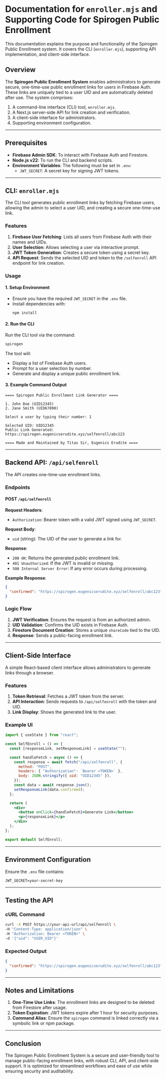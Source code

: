 # Documentation for `enroller.mjs` and Supporting Code for Spirogen Public Enrollment

This documentation explains the purpose and functionality of the Spirogen Public Enrollment system. It covers the CLI (`enroller.mjs`), supporting API implementation, and client-side interface. 

## Overview

The **Spirogen Public Enrollment System** enables administrators to generate secure, one-time-use public enrollment links for users in Firebase Auth. These links are uniquely tied to a user UID and are automatically deleted after use. The system comprises:

1. A command-line interface (CLI) tool, `enroller.mjs`.
2. A Next.js server-side API for link creation and verification.
3. A client-side interface for administrators.
4. Supporting environment configuration.

---

## Prerequisites

- **Firebase Admin SDK**: To interact with Firebase Auth and Firestore.
- **Node.js v22**: To run the CLI and backend scripts.
- **Environment Variables**: The following must be set in `.env`:
  - `JWT_SECRET`: A secret key for signing JWT tokens.

---

## CLI: `enroller.mjs`

The CLI tool generates public enrollment links by fetching Firebase users, allowing the admin to select a user UID, and creating a secure one-time-use link.

### Features

1. **Firebase User Fetching**: Lists all users from Firebase Auth with their names and UIDs.
2. **User Selection**: Allows selecting a user via interactive prompt.
3. **JWT Token Generation**: Creates a secure token using a secret key.
4. **API Request**: Sends the selected UID and token to the `/selfenroll` API endpoint for link creation.

### Usage

#### 1. Setup Environment

- Ensure you have the required `JWT_SECRET` in the `.env` file.
- Install dependencies with:
  ```bash
  npm install
  ```

#### 2. Run the CLI

Run the CLI tool via the command:
```bash
spirogen
```

The tool will:
- Display a list of Firebase Auth users.
- Prompt for a user selection by number.
- Generate and display a unique public enrollment link.

#### 3. Example Command Output

```plaintext
==== Spirogen Public Enrollment Link Generator ====

1. John Doe (UID12345)
2. Jane Smith (UID67890)

Select a user by typing their number: 1

Selected UID: UID12345
Public Link Generated: https://spirogen.eugenicserudite.xyz/selfenroll/abc123

==== Made and Maintained by Titas Sir, Eugenics Erudite ====
```

---

## Backend API: `/api/selfenroll`

The API creates one-time-use enrollment links.

### Endpoints

#### POST `/api/selfenroll`

**Request Headers**:
- `Authorization`: Bearer token with a valid JWT signed using `JWT_SECRET`.

**Request Body**:
- `uid` (string): The UID of the user to generate a link for.

**Response**:
- `200 OK`: Returns the generated public enrollment link.
- `401 Unauthorized`: If the JWT is invalid or missing.
- `500 Internal Server Error`: If any error occurs during processing.

**Example Response**:
```json
{
  "confirmed": "https://spirogen.eugenicserudite.xyz/selfenroll/abc123"
}
```

### Logic Flow

1. **JWT Verification**: Ensures the request is from an authorized admin.
2. **UID Validation**: Confirms the UID exists in Firebase Auth.
3. **Firestore Document Creation**: Stores a unique `shareCode` tied to the UID.
4. **Response**: Sends a public-facing enrollment link.

---

## Client-Side Interface

A simple React-based client interface allows administrators to generate links through a browser.

### Features

1. **Token Retrieval**: Fetches a JWT token from the server.
2. **API Interaction**: Sends requests to `/api/selfenroll` with the token and UID.
3. **Link Display**: Shows the generated link to the user.

### Example UI

```jsx
import { useState } from "react";

const SelfEnroll = () => {
  const [responseLink, setResponseLink] = useState("");

  const handleFetch = async () => {
    const response = await fetch("/api/selfenroll", {
      method: "POST",
      headers: { "Authorization": `Bearer <TOKEN>` },
      body: JSON.stringify({ uid: "UID12345" }),
    });
    const data = await response.json();
    setResponseLink(data.confirmed);
  };

  return (
    <div>
      <button onClick={handleFetch}>Generate Link</button>
      <p>{responseLink}</p>
    </div>
  );
};

export default SelfEnroll;
```

---

## Environment Configuration

Ensure the `.env` file contains:
```plaintext
JWT_SECRET=your-secret-key
```

---

## Testing the API

### cURL Command
```bash
curl -X POST https://your-api-url/api/selfenroll \
-H "Content-Type: application/json" \
-H "Authorization: Bearer <TOKEN>" \
-d '{"uid": "USER_UID"}'
```

### Expected Output
```json
{
  "confirmed": "https://spirogen.eugenicserudite.xyz/selfenroll/abc123"
}
```

---

## Notes and Limitations

1. **One-Time Use Links**: The enrollment links are designed to be deleted from Firestore after usage.
2. **Token Expiration**: JWT tokens expire after 1 hour for security purposes.
3. **Command Alias**: Ensure the `spirogen` command is linked correctly via a symbolic link or npm package.

---

## Conclusion

The Spirogen Public Enrollment System is a secure and user-friendly tool to manage public-facing enrollment links, with robust CLI, API, and client-side support. It is optimized for streamlined workflows and ease of use while ensuring security and auditability.